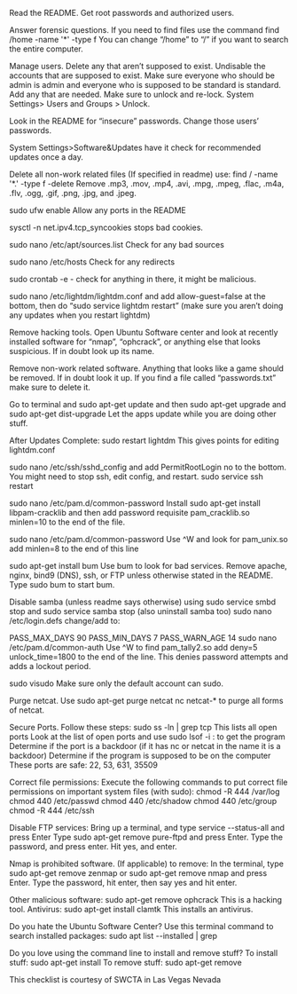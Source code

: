 Read the README. Get root passwords and authorized users.

Answer forensic questions. If you need to find files use the command find /home -name '*' -type f You can change “/home” to “/” if you want to search the entire computer.

Manage users. Delete any that aren’t supposed to exist. Undisable the accounts that are supposed to exist. Make sure everyone who should be admin is admin and everyone who is supposed to be standard is standard. Add any that are needed. Make sure to unlock and re-lock. System Settings> Users and Groups > Unlock.

Look in the README for “insecure” passwords. Change those users’ passwords.

System Settings>Software&Updates have it check for recommended updates once a day.

Delete all non-work related files (If specified in readme) use: find / -name '*.<file extension>' -type f -delete Remove .mp3, .mov, .mp4, .avi, .mpg, .mpeg, .flac, .m4a, .flv, .ogg, .gif, .png, .jpg, and .jpeg.

sudo ufw enable Allow any ports in the README

sysctl -n net.ipv4.tcp_syncookies stops bad cookies.

sudo nano /etc/apt/sources.list Check for any bad sources

sudo nano /etc/hosts Check for any redirects

sudo crontab -e - check for anything in there, it might be malicious.

sudo nano /etc/lightdm/lightdm.conf and add allow-guest=false at the bottom, then do “sudo service lightdm restart” (make sure you aren’t doing any updates when you restart lightdm)

Remove hacking tools. Open Ubuntu Software center and look at recently installed software for “nmap”, “ophcrack”, or anything else that looks suspicious. If in doubt look up its name.

Remove non-work related software. Anything that looks like a game should be removed. If in doubt look it up. If you find a file called “passwords.txt” make sure to delete it.

Go to terminal and sudo apt-get update and then sudo apt-get upgrade and sudo apt-get dist-upgrade Let the apps update while you are doing other stuff.

After Updates Complete: sudo restart lightdm This gives points for editing lightdm.conf

sudo nano /etc/ssh/sshd_config and add PermitRootLogin no to the bottom. You might need to stop ssh, edit config, and restart. sudo service ssh restart

sudo nano /etc/pam.d/common-password Install sudo apt-get install libpam-cracklib and then add password requisite pam_cracklib.so minlen=10 to the end of the file.

sudo nano /etc/pam.d/common-password Use ^W and look for pam_unix.so add minlen=8 to the end of this line

sudo apt-get install bum Use bum to look for bad services. Remove apache, nginx, bind9 (DNS), ssh, or FTP unless otherwise stated in the README. Type sudo bum to start bum.

Disable samba (unless readme says otherwise) using sudo service smbd stop and sudo service samba stop (also uninstall samba too) sudo nano /etc/login.defs change/add to:

PASS_MAX_DAYS 90
PASS_MIN_DAYS 7
PASS_WARN_AGE 14
sudo nano /etc/pam.d/common-auth Use ^W to find pam_tally2.so add deny=5 unlock_time=1800 to the end of the line. This denies password attempts and adds a lockout period.

sudo visudo Make sure only the default account can sudo.

Purge netcat. Use sudo apt-get purge netcat nc netcat-* to purge all forms of netcat.

Secure Ports. Follow these steps: sudo ss -ln | grep tcp This lists all open ports Look at the list of open ports and use sudo lsof -i :<Port> to get the program Determine if the port is a backdoor (if it has nc or netcat in the name it is a backdoor) Determine if the program is supposed to be on the computer These ports are safe: 22, 53, 631, 35509

Correct file permissions: Execute the following commands to put correct file permissions on important system files (with sudo): chmod -R 444 /var/log chmod 440 /etc/passwd chmod 440 /etc/shadow chmod 440 /etc/group chmod -R 444 /etc/ssh

Disable FTP services: Bring up a terminal, and type service --status-all and press Enter Type sudo apt-get remove pure-ftpd and press Enter. Type the password, and press enter. Hit yes, and enter.

Nmap is prohibited software. (If applicable) to remove: In the terminal, type sudo apt-get remove zenmap or sudo apt-get remove nmap and press Enter. Type the password, hit enter, then say yes and hit enter.

Other malicious software: sudo apt-get remove ophcrack This is a hacking tool. Antivirus: sudo apt-get install clamtk This installs an antivirus.

Do you hate the Ubuntu Software Center? Use this terminal command to search installed packages: sudo apt list --installed | grep <NAME>

Do you love using the command line to install and remove stuff? To install stuff: sudo apt-get install <PACKAGE NAME> To remove stuff: sudo apt-get remove <PACKAGE NAME>

This checklist is courtesy of SWCTA in Las Vegas Nevada
